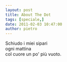 ```yaml
---
layout: post
title: About The Dot
tags: [speciale,]
date: 2011-02-03 10:47:00
author: pietro
---
```

Schiudo i miei sipari<br/>ogni mattina<br/>col cuore un po' più vuoto.
